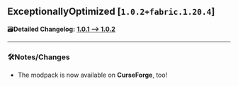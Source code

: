 ## ExceptionallyOptimized [`1.0.2+fabric.1.20.4`]

🗃️**Detailed Changelog:** [**1.0.1 --> 1.0.2**](https://github.com/UltimatChamp/ExceptionallyOptimized/commits/)

<hr>

### 🛠️Notes/Changes

- The modpack is now available on **CurseForge**, too!
